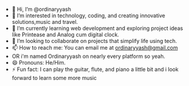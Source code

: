 - 👋 Hi, I’m @ordinaryyash  
- 👀 I’m interested in technology, coding, and creating innovative solutions,music and travel.
- 🌱 I’m currently learning web development and exploring project ideas like Printease and Analog cum digital clock.  
- 💞️ I’m looking to collaborate on projects that simplify life using tech.  
- 📫 How to reach me: You can email me at ordinaryyash@gmail.com
- OR i'm named Ordinaryyash on nearly every platform so yeah.
- 😄 Pronouns: He/Him.  
- ⚡ Fun fact: I can play the guitar, flute, and piano a little bit and i look forward to learn some more music
